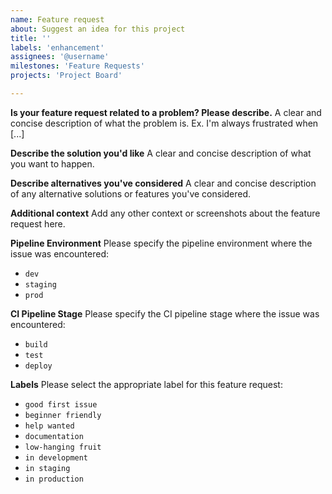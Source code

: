 ```yaml
---
name: Feature request
about: Suggest an idea for this project
title: ''
labels: 'enhancement'
assignees: '@username'
milestones: 'Feature Requests'
projects: 'Project Board'

---
```


**Is your feature request related to a problem? Please describe.**
A clear and concise description of what the problem is. Ex. I'm always frustrated when [...]

**Describe the solution you'd like**
A clear and concise description of what you want to happen.

**Describe alternatives you've considered**
A clear and concise description of any alternative solutions or features you've considered.

**Additional context**
Add any other context or screenshots about the feature request here.

**Pipeline Environment**
Please specify the pipeline environment where the issue was encountered:
- `dev`
- `staging`
- `prod`

**CI Pipeline Stage**
Please specify the CI pipeline stage where the issue was encountered:
- `build`
- `test`
- `deploy`

**Labels**
Please select the appropriate label for this feature request:
- `good first issue`
- `beginner friendly`
- `help wanted`
- `documentation`
- `low-hanging fruit`
- `in development`
- `in staging`
- `in production`
